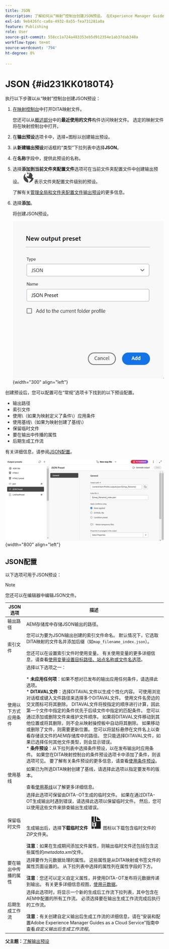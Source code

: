 ```yaml
---
title: JSON
description: 了解如何从“映射”控制台创建JSON预设。 在Experience Manager Guides中配置JSON输出预设。
exl-id: 9eb426fc-ca0a-4932-8a55-fea731281a0a
feature: Publishing
role: User
source-git-commit: 558cc1a724a483353eb5d912354e1ab37dab348a
workflow-type: tm+mt
source-wordcount: '794'
ht-degree: 0%

---
```


# JSON {#id231KK0180T4}

执行以下步骤以从“映射”控制台创建JSON预设：

1. [在映射控制台](./open-files-map-console.md)中打开DITA映射文件。

   您还可以从[概述部分](./intro-home-page.md#overview)中的&#x200B;**最近使用的文件**&#x200B;构件访问映射文件。 选定的映射文件将在映射控制台中打开。
1. 在&#x200B;**输出预设**&#x200B;选项卡中，选择+图标以创建输出预设。
1. 从&#x200B;**新建输出预设**&#x200B;对话框的“类型”下拉列表中选择&#x200B;**JSON**。
1. 在&#x200B;**名称**&#x200B;字段中，提供此预设的名称。
1. 选择&#x200B;**添加到当前文件夹配置文件**&#x200B;选项可在当前文件夹配置文件中创建输出预设。 ![文件夹配置文件图标](images/global-preset-icon.svg)表示文件夹配置文件级别的预设。

   了解有关[管理全局和文件夹配置文件输出预设](./web-editor-manage-output-presets.md)的更多信息。

1. 选择&#x200B;**添加**。

   将创建JSON预设。

   ![](images/json-preset-dialog-new.png){width="300" align="left"}

创建预设后，您可以配置可在“常规”选项卡下找到的以下预设配置。

- 输出路径
- 索引文件
- 使用\（如果为映射定义了条件\）应用条件
- 使用基线\（如果为映射创建了基线\）
- 保留临时文件
- 要在输出中传播的属性
- 后期生成工作流

有关详细信息，请参阅[JSON配置](#json-configuration)。

![](images/json-preset-config.png){width="800" align="left"}

## JSON配置

以下选项可用于JSON预设：

>[!NOTE]
>
> 您还可以在编辑器中编辑JSON文件。

| JSON选项 | 描述 |
| --- | --- |
| 输出路径 | AEM存储库中存储JSON输出的路径。 |
| 索引文件 | 您可以为要为JSON输出创建的索引文件命名。 默认情况下，它选取DITA映射的文件名并添加后缀（如`map_filename_index.json`）。<br><br>您还可以在设置索引文件时使用变量。 有关使用变量的更多详细信息，请查看[使用变量设置目标路径、站点名称或文件名选项](generate-output-use-variables.md#id18BUG70K05Z)。 |
| 使用以下方式应用条件 | 选择以下选项之一：<br><br>* **未应用任何项**：如果不想对已发布的输出应用任何条件，请选择此选项。<br>* **DITAVAL文件**：选择DITAVAL文件以生成个性化内容。 可使用浏览对话框或键入文件路径来选择多个DITAVAL文件。 使用文件名旁边的交叉图标可将其删除。 DITAVAL文件将按指定的顺序进行计算，因此第一个文件中指定的条件优先于后续文件中指定的匹配条件。 您可以通过添加或删除文件来维护文件顺序。 如果将DITAVAL文件移动到其他位置或将其删除，则不会从映射操控板中自动将其删除。 如果移动或删除了文件，则需要更新位置。 您可以将鼠标悬停在文件名上以查看存储该文件的AEM存储库中的路径。 您只能选择DITAVAL文件，如果已选择任何其他文件类型，则会显示错误。<br>* **条件预设**：从下拉列表中选择条件预设，以在发布输出时应用条件。 如果您在DITA映射控制台的条件预设选项卡中添加了条件，则该选项可见。 要了解有关条件预设的更多信息，请查看[使用条件预设](generate-output-use-condition-presets.md#id1825FL004PN)。 |
| 使用基线 | 如果已为所选DITA映射创建了基线，请选择此选项以指定要发布的版本。<br><br>查看[使用基线](generate-output-use-baseline-for-publishing.md#id1825FI0J0PF)以了解更多详细信息。 |
| 保留临时文件 | 选择此选项可保留由DITA-OT生成的临时文件。 如果在通过DITA-OT生成输出时遇到错误，请选择此选项以保留临时文件。 然后，您可以使用这些文件来排查输出生成错误。<br> <br>生成输出后，选择&#x200B;**下载临时文件** ![下载临时文件图标](images/download-temp-files-icon.svg)图标以下载包含临时文件的ZIP文件夹。<br><br> **注意**：如果在生成期间添加文件属性，则输出临时文件还包括包含这些属性的&#x200B;*metadata.xml*&#x200B;文件。 |
| 要在输出中传播的属性 | 选择要作为元数据处理的属性。 这些属性是从DITA映射或书签文件的属性页面设置的。 从下拉列表中选择的属性列在属性字段的下方。<br><br>**注意**：您还可以定义自定义属性，并使用DITA-OT发布将元数据传递到输出。 有关更多详细信息视图，[使用元数据](metadata-dita.md#id21BJ00QD0XA)。 |
| 后期生成工作流 | 选择此选项时，将显示一个新的生成后工作流下拉列表，其中包含在AEM中配置的所有工作流。 必须选择要在输出生成工作流完成后执行的工作流。<br><br>**注意**：有关创建自定义输出后生成工作流的详细信息，请在“安装和配置Adobe Experience Manager Guides as a Cloud Service”指南中查看&#x200B;_自定义输出后生成工作流程_。 |

**父主题：**[&#x200B;了解输出预设](generate-output-understand-presets.md)
